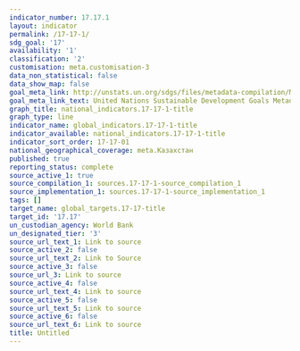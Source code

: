 ```yaml
---
indicator_number: 17.17.1
layout: indicator
permalink: /17-17-1/
sdg_goal: '17'
availability: '1'
classification: '2'
customisation: meta.customisation-3
data_non_statistical: false
data_show_map: false
goal_meta_link: http://unstats.un.org/sdgs/files/metadata-compilation/Metadata-Goal-17.pdf
goal_meta_link_text: United Nations Sustainable Development Goals Metadata (pdf 468kB)
graph_title: national_indicators.17-17-1-title
graph_type: line
indicator_name: global_indicators.17-17-1-title
indicator_available: national_indicators.17-17-1-title
indicator_sort_order: 17-17-01
national_geographical_coverage: meta.Казахстан
published: true
reporting_status: complete
source_active_1: true
source_compilation_1: sources.17-17-1-source_compilation_1
source_implementation_1: sources.17-17-1-source_implementation_1
tags: []
target_name: global_targets.17-17-title
target_id: '17.17'
un_custodian_agency: World Bank
un_designated_tier: '3'
source_url_text_1: Link to source
source_active_2: false
source_url_text_2: Link to Source
source_active_3: false
source_url_3: Link to source
source_active_4: false
source_url_text_4: Link to source
source_active_5: false
source_url_text_5: Link to source
source_active_6: false
source_url_text_6: Link to source
title: Untitled
---
```

